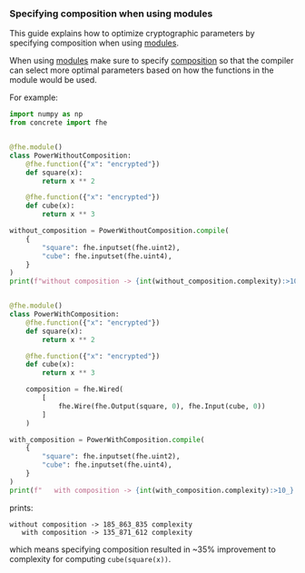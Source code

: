### Specifying composition when using modules

This guide explains how to optimize cryptographic parameters by specifying composition when using [modules](../../compilation/composing_functions_with_modules.md).

When using [modules](../../compilation/composing_functions_with_modules.md) make sure to specify [composition](../../compilation/composing_functions_with_modules.md#optimizing-runtimes-with-composition-policies) so that the compiler can select more optimal parameters based on how the functions in the module would be used.

For example:

```python
import numpy as np
from concrete import fhe


@fhe.module()
class PowerWithoutComposition:
    @fhe.function({"x": "encrypted"})
    def square(x):
        return x ** 2

    @fhe.function({"x": "encrypted"})
    def cube(x):
        return x ** 3

without_composition = PowerWithoutComposition.compile(
    {
        "square": fhe.inputset(fhe.uint2),
        "cube": fhe.inputset(fhe.uint4),
    }
)
print(f"without composition -> {int(without_composition.complexity):>10_} complexity")


@fhe.module()
class PowerWithComposition:
    @fhe.function({"x": "encrypted"})
    def square(x):
        return x ** 2

    @fhe.function({"x": "encrypted"})
    def cube(x):
        return x ** 3

    composition = fhe.Wired(
        [
            fhe.Wire(fhe.Output(square, 0), fhe.Input(cube, 0))
        ]
    )

with_composition = PowerWithComposition.compile(
    {
        "square": fhe.inputset(fhe.uint2),
        "cube": fhe.inputset(fhe.uint4),
    }
)
print(f"   with composition -> {int(with_composition.complexity):>10_} complexity")
```

prints:

```
without composition -> 185_863_835 complexity
   with composition -> 135_871_612 complexity
```

which means specifying composition resulted in ~35% improvement to complexity for computing `cube(square(x))`.
